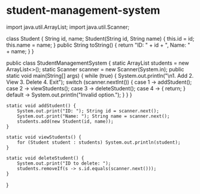 # student-management-system
import java.util.ArrayList;
import java.util.Scanner;

class Student {
    String id, name;
    Student(String id, String name) { this.id = id; this.name = name; }
    public String toString() { return "ID: " + id + ", Name: " + name; }
}

public class StudentManagementSystem {
    static ArrayList<Student> students = new ArrayList<>();
    static Scanner scanner = new Scanner(System.in);
    public static void main(String[] args) {
        while (true) {
            System.out.println("\n1. Add 2. View 3. Delete 4. Exit");
            switch (scanner.nextInt()) {
                case 1 -> addStudent();
                case 2 -> viewStudents();
                case 3 -> deleteStudent();
                case 4 -> { return; }
                default -> System.out.println("Invalid option.");
            }
        }
    }

    static void addStudent() {
        System.out.print("ID: "); String id = scanner.next();
        System.out.print("Name: "); String name = scanner.next();
        students.add(new Student(id, name));
    }

    static void viewStudents() {
        for (Student student : students) System.out.println(student);
    }

    static void deleteStudent() {
        System.out.print("ID to delete: ");
        students.removeIf(s -> s.id.equals(scanner.next()));
    }
}

